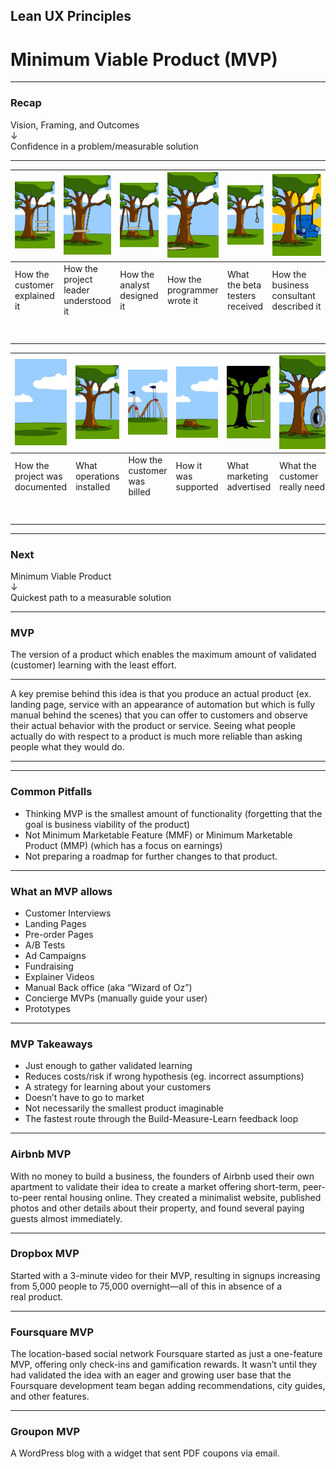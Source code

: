 ## Lean UX&nbsp;Principles
# Minimum Viable&nbsp;Product (MVP)

---

### Recap
Vision, Framing, and&nbsp;Outcomes
<br/>↓
<br/>Confidence in a problem/measurable&nbsp;solution

---

| <img src="./img/tree-1.png"/> | <img src="./img/tree-2.png"/> | <img src="./img/tree-3.png"/> | <img src="./img/tree-4.png"/> | <img src="./img/tree-5.png"/> | <img src="./img/tree-6.png"/> |
|-|-|-|-|-|-|
|How the customer explained it|How the project leader understood it|How the analyst designed it|How the programmer wrote it|What the beta testers received|How the business consultant described&nbsp;it|
|<br/><br/>|<br/><br/>|<br/><br/>|<br/><br/>|<br/><br/>|<br/><br/>|

| <img src="./img/tree-7.png"/> | <img src="./img/tree-8.png"/> | <img src="./img/tree-9.png"/> | <img src="./img/tree-10.png"/> | <img src="./img/tree-11.png"/> | <img src="./img/tree-12.png"/> |
|-|-|-|-|-|-|
|How the project was documented|What operations installed|How the customer was billed|How it was supported|What marketing advertised|What the customer really&nbsp;needed|
|<br/><br/>|<br/><br/>|<br/><br/>|<br/><br/>|<br/><br/>|<br/><br/>|

---

### Next
Minimum Viable&nbsp;Product
<br/>↓
<br/>Quickest path to a measurable&nbsp;solution

---

### MVP
The version of a product which enables the maximum amount of validated (customer) learning with the least&nbsp;effort.

---

A key premise behind this idea is that you produce an actual product (ex. landing page, service with an appearance of automation but which is fully manual behind the scenes) that you can offer to customers and observe their actual behavior with the product or service. Seeing what people actually do with respect to a product is much more reliable than asking people what they would&nbsp;do.

---

<!-- .slide: data-background="./img/mvp.png" -->

---

### Common Pitfalls

* Thinking MVP is the smallest amount of functionality (forgetting that the goal is business viability of the&nbsp;product)
* Not Minimum Marketable Feature (MMF) or Minimum Marketable Product (MMP) (which has a focus on&nbsp;earnings)
* Not preparing a roadmap for further changes to that&nbsp;product.

---

### What an MVP allows
* Customer Interviews
* Landing Pages
* Pre-order Pages
* A/B Tests
* Ad Campaigns
* Fundraising
* Explainer Videos
* Manual Back office (aka “Wizard of&nbsp;Oz”)
* Concierge MVPs (manually guide your&nbsp;user)
* Prototypes

---

### MVP Takeaways
* Just enough to gather validated&nbsp;learning
* Reduces costs/risk if wrong hypothesis (eg. incorrect&nbsp;assumptions)
* A strategy for learning about your&nbsp;customers
* Doesn’t have to go to&nbsp;market
* Not necessarily the smallest product&nbsp;imaginable
* The fastest route through the Build-Measure-Learn feedback&nbsp;loop

---

### Airbnb MVP
With no money to build a business, the founders of Airbnb used their own apartment to validate their idea to create a market offering short-term, peer-to-peer rental housing online. They created a minimalist website, published photos and other details about their property, and found several paying guests almost&nbsp;immediately.

---

### Dropbox MVP
Started with a 3-minute video for their MVP, resulting in signups increasing from 5,000 people to 75,000 overnight—all of this in absence of a real&nbsp;product.

---

### Foursquare MVP
The location-based social network Foursquare started as just a one-feature MVP, offering only check-ins and gamification rewards. It wasn’t until they had validated the idea with an eager and growing user base that the Foursquare development team began adding recommendations, city guides, and other&nbsp;features.

---

### Groupon MVP
A WordPress blog with a widget that sent PDF coupons via&nbsp;email.